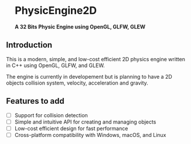 <div id="user-content-toc">
  <ul>
    <summary><h1 style="display: inline-block; padding: 0;">PhysicEngine2D</summary>
     <summary style="font-weight: 700;">A 32 Bits Physic Engine using OpenGL, GLFW, GLEW</summary>
  </ul>
</div>

<h2>Introduction</h2>
<p>This is a modern, simple, and low-cost efficient 2D physics engine written in C++ using OpenGL, GLFW, and GLEW. </p> 
<p>The engine is currently in developement but is planning to have a 2D objects collision system, velocity, acceleration and gravity.</p>

## Features to add
- [ ] Support for collision detection
- [ ] Simple and intuitive API for creating and managing objects
- [ ] Low-cost efficient design for fast performance
- [ ] Cross-platform compatibility with Windows, macOS, and Linux
